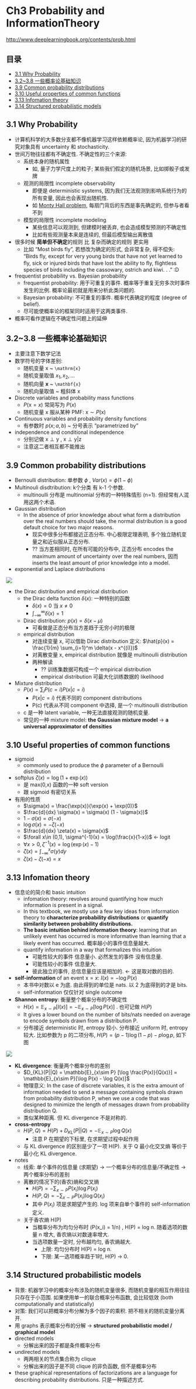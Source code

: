 # Ch3 Probability and InformationTheory
http://www.deeplearningbook.org/contents/prob.html

## 目录

<!-- toc -->

- [3.1 Why Probability](#31-why-probability)
- [3.2~3.8 一些概率论基础知识](#3238-%E4%B8%80%E4%BA%9B%E6%A6%82%E7%8E%87%E8%AE%BA%E5%9F%BA%E7%A1%80%E7%9F%A5%E8%AF%86)
- [3.9 Common probability distributions](#39-common-probability-distributions)
- [3.10 Useful properties of common functions](#310-useful-properties-of-common-functions)
- [3.13 Infomation theory](#313-infomation-theory)
- [3.14 Structured probabilistic models](#314-structured-probabilistic-models)

<!-- tocstop -->

## 3.1 Why Probability
- 计算机科学的大多数分支都不像机器学习这样依赖概率论, 因为机器学习的研究对象具有 uncertainty 和 stochasticity.
- 世间万物往往都有不确定性. 不确定性的三个来源:
  - 系统本身的随机属性
    - 如, 量子力学尺度上的粒子; 某些我们假定的随机场景, 比如掷骰子或发牌
  - 观测的局限性 incomplete observability
    - 即便是 deterministic systems, 因为我们无法观测到影响系统行为的所有变量, 因此也会表现出随机性.
    - 如 [Monty Hall problem](https://en.wikipedia.org/wiki/Monty_Hall_problem), 每扇门背后的东西是事先确定的, 但参与者看不到
  - 模型的局限性 incomplete modeling
    - 某些信息可以观测到, 但建模时被丢弃, 也会造成模型预测的不确定性
    - 比如有些观测量本来是连续的, 但最后模型输出离散值
- 很多时候 **简单但不确定**的规则 比 复杂而确定的规则 更实用
  - 比如 “Most birds fly”, 若想改为确定的形式, 会非常复杂, 得不偿失: “Birds ﬂy, except for very young birds that have not yet learned to ﬂy, sick or injured birds that have lost the ability to ﬂy, ﬂightless species of birds including the cassowary, ostrich and kiwi. . .” :D
- frequentist probability vs. Bayesian probability
  - frequentist probability: 用于可重复的事件. 概率等于重复无穷多次时事件发生的比例. 概率论最初就是用来分析此类问题的.
  - Bayesian probability: 不可重复的事件. 概率代表确定的程度 (degree of belief).
  - 尽可能使概率论的框架同时适用于这两类事件.
- 概率可看作逻辑在不确定性问题上的延伸


## 3.2~3.8 一些概率论基础知识
- 主要注意下数学记法
- 数学符号的字体差别:
  - 随机变量 $\mathrm{x}$ ~  `\mathrm{x}`
  - 随机变量取值 $x_1, x_2, ...$
  - 随机向量 $\mathbf{x}$ ~  `\mathbf{x}`
  - 随机向量取值 ~ 粗斜体 x
- Discrete variables and probability mass functions
  - $P(\mathrm{x} = x)$ 常简写为 $P(x)$
  - 随机变量 $\mathrm{x}$ 服从某种 PMF: $\mathrm{x} \sim P(\mathrm{x})$
- Continuous variables and probability density functions
  - 有参数时 $p(x;a,b)$ ~ 分号表示 “parametrized by”
- independence and conditional independence
  - 分别记做 $\mathrm{x} \perp \mathrm{y}$ , $\mathrm{x} \perp \mathrm{y} | \mathrm{z}$
  - 注意这二者相互都不能推出
## 3.9 Common probability distributions
- Bernoulli distribution: 单参数 $\phi$ , $Var(x) = \phi (1-\phi)$
- Multinouli disdtribution: k个分类 有 k-1 个参数. 
  - multinoulli 分布是 multinomial 分布的一种特殊情形 (n=1). 但经常有人混用这两个术语.
- Gaussian distribution
  - In the absence of prior knowledge about what form a distribution over the real numbers should take, the normal distribution is a good default choice for two major reasons.
    - 现实中很多分布都接近正态分布. 中心极限定理表明, 多个独立随机变量之和近似服从正态分布.
    - ?? 当方差相同时, 在所有可能的分布中, 正态分布 encodes the maximum amount of uncertainty over the real numbers, 因而 inserts the least amount of prior knowledge into a model.
- exponential and Laplace distributions

![](https://d2mxuefqeaa7sj.cloudfront.net/s_9A8B278A347D550D9B4FD3B13A92C5CF9D4BF67E5696FCFB930654FE5B66B082_1500434865187_image.png)

- the Dirac distribution and empirical distribution
  - the Dirac delta function $\delta(x)$:  一种特别的函数
    - $\delta(x) = 0$ 当 $x \neq 0$
    - $\int_{-\infty}^{\infty} \delta(x) = 1$
  - Dirac distribution: $p(x) = \delta(x-\mu)$
    - 可看做是正态分布当方差趋于无穷小时的极限
  - empirical distribution
    - 对连续变量 x, 可以借助 Dirac distribution 定义: $\hat{p}(x) = \frac{1}{m} \sum_{i=1}^m \delta(x - x^{(i)})$
    - 对离散变量 x, empirical distribution 就像是 multinoulli distribution
    - 两种解读
      - ?? 训练集数据可构成一个 empirical distribution
      - empirical distribution 可最大化训练数据的 likelihood
- Mixture distribution
  - $P(x) = \sum_i P(c=i) P(x|c=i)$
    - $P(x|c=i)$ 代表不同的 component distributions
    - P(c) 代表从不同 component 中选择, 是一个 multinoulli distribution
  - c 是一种 latent variable, 一种无法直接观测的随机变量.
  - 常见的一种 mixture model: **the Gaussian mixture model** → **a universal approximator of densities**


## 3.10 Useful properties of common functions
- sigmoid
  - commonly used to produce the $\phi$ parameter of a Bernoulli distribution
- softplus $\zeta(x) = \log (1 + \exp(x))$
  - 是 max(0,x) 函数的一种 soft version
  - 跟 sigmoid 有密切关系
- 有用的性质
  - $\sigma(x) = \frac{\exp(x)}{\exp(x) + \exp(0)}$
  - $\frac{d}{dx} \sigma(x) = \sigma(x) (1 - \sigma(x))$
  - $1 - \sigma(x) = \sigma(-x)$
  - $\log \sigma(x) = - \zeta(-x)$
  - $\frac{d}{dx} \zeta(x) = \sigma(x)$
  - $\forall x\in (0,1), \sigma^{-1}(x) = \log(\frac{x}{1-x})$  ← logit
  - $\forall x > 0, \zeta^{-1}(x) = \log(\exp(x) - 1)$
  - $\zeta(x) = \int_{-\infty}^x \sigma(y)dy$
  - $\zeta(x) - \zeta(-x) = x$
## 3.13 Infomation theory
- 信息论的简介和 basic intuition
  - infomation theory: revolves around quantifying how much information is present in a signal.
  - In this textbook, we mostly use a few key ideas from information theory to **characterize probability distributions** or **quantify similarity between probability distributions.**
  - **The basic intuition behind information theory**: learning that an unlikely event has occurred is more informative than learning that a likely event has occurred. 概率越小的事件信息量越大.
  - quantify information in a way that formalizes this intuition
    - 可能性较大的事件 信息量小. 必然发生的事件 没有信息量.
    - 可能性较小的事件 信息量大.
    - 彼此独立的事件, 总信息量应该是相加的. ← 这是取对数的目的.
- **self-information** of an event $\mathrm{x} = x$: $I(x) = - \log P(x)$
  - 本书中对数以 e 为底. 由此得到的单位是 nats. 以 2 为底得到的才是 bits.
  - self-information 仅仅针对 single outcome
- **Shannon entropy**: 衡量整个概率分布的不确定性
  - $H(x) = \mathbb{E}_{x\sim P}[I(x)] = -\mathbb{E}_{x\sim P}[\log P(x)]$ . 也可记做 $H(P)$
  - It gives a lower bound on the number of bits/nats needed on average to encode symbols drawn from a distribution P.
  - 分布接近 deterministic 时, entropy 较小. 分布接近 uniform 时, entropy 较大. 比如参数为 p 的二项分布, $H(P) = (p-1)\log(1-p) - p\log p$, 如下图

![](https://d2mxuefqeaa7sj.cloudfront.net/s_9A8B278A347D550D9B4FD3B13A92C5CF9D4BF67E5696FCFB930654FE5B66B082_1500449643902_image.png)

- **KL divergence**: 衡量两个概率分布的差别
  - $D_{KL}(P||Q) = \mathbb{E}_{x\sim P} [\log \frac{P(x)}{Q(x)}] = \mathbb{E}_{x\sim P}[\log P(x) - \log Q(x)]$
  - 物理意义: In the case of discrete variables, it is the extra amount of information needed to send a message containing symbols drawn from probability distribution P, when we use a code that was designed to minimize the length of messages drawn from probability distribution Q.
  - 类似某种距离. 但 KL divergence 不是对称的.
- **cross-entropy**
  - $H(P,Q) = H(P) + D_{KL}(P||Q) = -\mathbb{E}_{x\sim P} \log Q(x)$
    - 注意 P 在期望的下标里, 在求期望过程中起作用
  - 与 KL divergence 的区别是少了一项 H(P). 关于 Q 最小化交叉熵 等价于 最小化 KL divergence.
- notes
  - 线索: 单个事件的信息量 (求期望) → 一个概率分布的信息量/不确定性 → 两个概率分布的差别
  - 离散的情况下的(香农)熵和交叉熵
    - $H(P) = -\sum_{x\sim P} P(x_i) \log P(x_i)$
    - $H(P,Q) = -\sum_{x\sim P} P(x_i) \log Q(x_i)$
    - 其中 $P(x_i)$ 项是求期望产生的. log 项来自单个事件的 self-information 定义.
  - 关于香农熵 H(P)
    - 当概率分布为均匀分布时 (P(x_i) = 1/n) , H(P) = log n. 随着选项的数量 n 增大, 香农熵以对数速率增大.
    - 当选项数量一定时, 分布越均匀, 香农熵越大.
      - 上限: 均匀分布时 H(P) = log n. 
      - 下限: 某一选项概率趋于1时, H(P) → 0. 


## 3.14 Structured probabilistic models
- 背景: 机器学习中的概率分布涉及的随机变量很多, 而随机变量的相互作用往往只存在于小范围. 如果使用单一的联合概率分布函数, 会比较低效 (both computationally and statistically)
- 对策: 我们可以把概率分布分解为多个因子的乘积. 把不相关的随机变量分离开.
- 用 graphs 表示概率分布的分解 → **structured probabilistic model / graphical model**
- directed models
  - 分解出来的因子都是条件概率分布
- undirected models
  - 两两相关的节点集合称为 clique
  - 分解出来的因子是不同 clique 的非负函数, 但不是概率分布
- these graphical representations of factorizations are a language for describing probability distributions. 只是一种描述方式.

